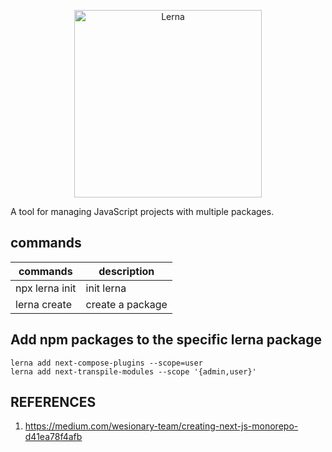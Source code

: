 <p align="center">
  <img alt="Lerna" src="https://user-images.githubusercontent.com/645641/79596653-38f81200-80e1-11ea-98cd-1c6a3bb5de51.png" width="300">
</p>
A tool for managing JavaScript projects with multiple packages.

## commands
| commands       |   description      |
|----------------|--------------------|
| npx lerna init | init lerna         |
| lerna create   | create a package   |

## Add npm packages to the specific lerna package
```
lerna add next-compose-plugins --scope=user
lerna add next-transpile-modules --scope '{admin,user}'
```

## REFERENCES
1. https://medium.com/wesionary-team/creating-next-js-monorepo-d41ea78f4afb
